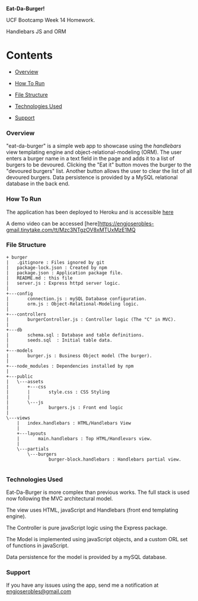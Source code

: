 **Eat-Da-Burger!**

UCF Bootcamp Week 14 Homework.

Handlebars JS and ORM


# Contents

 * [Overview](#overview)

 * [How To Run](#howToRun)
 
 * [File Structure](#FileStructure)
 
 * [Technologies Used](#techsUsed)
 
  * [Support](#support)
 
 
### Overview <a name="overview"></a>
"eat-da-burger" is a simple web app to showcase using the *handlebars* view templating engine and object-relational-modeling (ORM). 
The user enters a burger name in a text field in the page and adds it to a list of burgers to be devoured. Clicking the "Eat it" button moves the burger to the "devoured burgers" list.  Another button allows the user to clear the list of all devoured burgers.  Data persistence is provided by a MySQL relational database in the back end. 


### How To Run <a name="howToRun"></a>
The application has been deployed to Heroku and is accessible [here](https://ancient-shore-99109.herokuapp.com/)

A demo video can be accessed [here]https://engjoserobles-gmail.tinytake.com/tt/Mzc3NTgzOV8xMTUxMzE1MQ


### File Structure <a name="FileStructure"></a>
```
+ burger
|   .gitignore : Files ignored by git
|   package-lock.json : Created by npm
|   package.json : Application package file. 
|   README.md : this file
|   server.js : Express httpd server logic.
|   
+---config
|       connection.js : mySQL Database configuration.
|       orm.js : Object-Relational-Modeling logic.
|       
+---controllers
|       burgerController.js : Controller logic (The "C" in MVC). 
|       
+---db
|       schema.sql : Database and table definitions.
|       seeds.sql  : Initial table data. 
|       
+---models
|       burger.js : Business Object model (The burger). 
|       
+---node_modules : Dependencies installed by npm
|           
+---public
|   \---assets
|       +---css
|       |       style.css : CSS Styling
|       |       
|       \---js
|               burgers.js : Front end logic
|               
\---views
    |   index.handlebars : HTML/Handlebars View
    |   
    +---layouts
    |       main.handlebars : Top HTML/Handlevars view. 
    |       
    \---partials
        \---burgers
                burger-block.handlebars : Handlebars partial view. 
                

```

### Technologies Used <a name="techsUsed"></a>

Eat-Da-Burger is more complex than previous works.  The full stack is used now following the MVC architectural model. 

The view uses HTML, javaScript and Handlebars (front end templating engine).

The Controller is pure javaScript logic using the Express package.

The Model is implemented  using javaScript objects, and a custom ORL set of functions in javaScript.

Data persistence for the model is provided by a mySQL database. 

### Support <a name="support"></a>
  If you have any issues using the app, send me a notification at [engjoserobles@gmail.com](mailto:engjoserobles@gmail.com)
  
